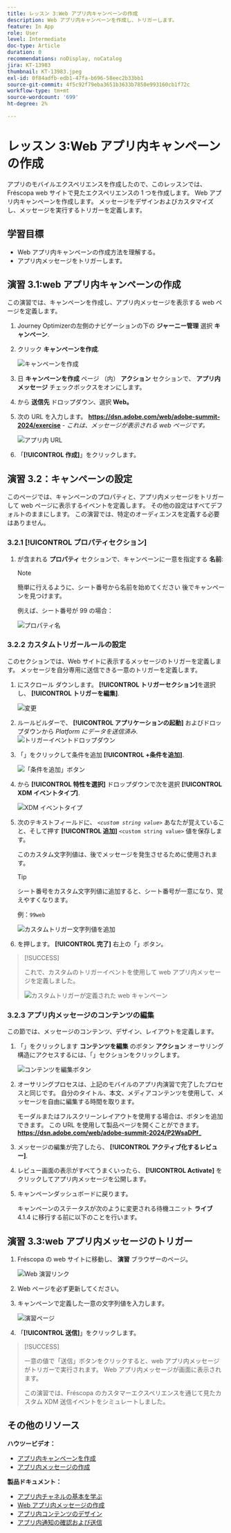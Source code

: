 ```yaml
---
title: レッスン 3:Web アプリ内キャンペーンの作成
description: Web アプリ内キャンペーンを作成し、トリガーします。
feature: In App
role: User
level: Intermediate
doc-type: Article
duration: 0
recommendations: noDisplay, noCatalog
jira: KT-13983
thumbnail: KT-13983.jpeg
exl-id: 0f84adfb-edb1-47fa-b696-58eec2b33bb1
source-git-commit: 4f5c92f79eba3651b3633b7850e993160cb1f72c
workflow-type: tm+mt
source-wordcount: '699'
ht-degree: 2%

---
```


# レッスン 3:Web アプリ内キャンペーンの作成

アプリのモバイルエクスペリエンスを作成したので、このレッスンでは、Fréscopa web サイトで見たエクスペリエンスの 1 つを作成します。 Web アプリ内キャンペーンを作成します。 メッセージをデザインおよびカスタマイズし、メッセージを実行するトリガーを定義します。

## 学習目標

* Web アプリ内キャンペーンの作成方法を理解する。
* アプリ内メッセージをトリガーします。

## 演習 3.1:web アプリ内キャンペーンの作成

この演習では、キャンペーンを作成し、アプリ内メッセージを表示する web ページを定義します。

1. Journey Optimizerの左側のナビゲーションの下の **ジャーニー管理** 選択 **キャンペーン**.

1. クリック **キャンペーンを作成**.

   ![キャンペーンを作成](/help/summit/l820-lab-workbook/assets/4-1-create-campaign.png)

1. 日 **キャンペーンを作成** ページ （内） **アクション** セクションで、 **アプリ内メッセージ** チェックボックスをオンにします。

1. から **送信先** ドロップダウン、選択 **Web。**

1. 次の URL を入力します。 **https://dsn.adobe.com/web/adobe-summit-2024/exercise** - *これは、メッセージが表示される web ページです。*

   ![アプリ内 URL](/help/summit/l820-lab-workbook/assets/4-1-1-in-app-url.png)

1. 「**[!UICONTROL 作成]**」をクリックします。

## 演習 3.2：キャンペーンの設定

このページでは、キャンペーンのプロパティと、アプリ内メッセージをトリガーして web ページに表示するイベントを定義します。 その他の設定はすべてデフォルトのままにします。 この演習では、特定のオーディエンスを定義する必要はありません。

### 3.2.1 [!UICONTROL プロパティセクション]

1. が含まれる **プロパティ** セクションで、キャンペーンに一意を指定する **名前**:

   >[!NOTE]
   > 簡単に行えるように、シート番号から名前を始めてください
   > 後でキャンペーンを見つけます。
   > 
   > 例えば、シート番号が 99 の場合： 
   >
   > ![プロパティ名](/help/summit/l820-lab-workbook/assets/4-1-2-properties-name.png)


### 3.2.2 カスタムトリガールールの設定

このセクションでは、Web サイトに表示するメッセージのトリガーを定義します。 メッセージを自分専用に送信できる一意のトリガーを定義します。

1. にスクロール ダウンします。 **[!UICONTROL トリガーセクション]**&#x200B;を選択し、 **[!UICONTROL トリガーを編集]**.

   ![変更](/help/summit/l820-lab-workbook/assets/3-2-1-2-edit-triggers.png)

1. ルールビルダーで、 **[!UICONTROL アプリケーションの起動]** およびドロップダウンから  *Platform にデータを送信済み*.
   ![トリガーイベントドロップダウン](/help/summit/l820-lab-workbook/assets/trigger-drop-down-sent-to-platform.png)

1. 「」をクリックして条件を追加 **[!UICONTROL +条件を追加]**.

   ![「条件を追加」ボタン](/help/summit/l820-lab-workbook/assets/3-2-1-3-add-condition.png)

1. から **[!UICONTROL 特性を選択]** ドロップダウンで次を選択 **[!UICONTROL XDM イベントタイプ]**.

   ![XDM イベントタイプ](/help/summit/l820-lab-workbook/assets/4-1-2-dropdown-xdm-event.png)


1. 次のテキストフィールドに、 *`<custom string value>`* あなたが覚えていること、そして押す **[!UICONTROL 追加]** `<custom string value>` 値を保存します。

   このカスタム文字列値は、後でメッセージを発生させるために使用されます。

   >[!TIP]
   > シート番号をカスタム文字列値に追加すると、シート番号が一意になり、覚えやすくなります。
   > 
   > 例：`99web`
   > 

   ![カスタムトリガー文字列値を追加](/help/summit/l820-lab-workbook/assets/4-1-2-add-custom-trigger-dropdown.png)

1. を押します。 **[!UICONTROL 完了]** 右上の「」ボタン。

>[!SUCCESS]
>
>これで、カスタムのトリガーイベントを使用して web アプリ内メッセージを定義しました。
>
>![カスタムトリガーが定義された web キャンペーン](/help/summit/l820-lab-workbook/assets/4-1-2-2-web-campaign-with-custom-trigger.png)


### 3.2.3 アプリ内メッセージのコンテンツの編集

この節では、メッセージのコンテンツ、デザイン、レイアウトを定義します。

1. 「」をクリックします **コンテンツを編集** のボタン **アクション** オーサリング構造にアクセスするには、「」セクションをクリックします。

   ![コンテンツを編集ボタン](/help/summit/l820-lab-workbook/assets/3-1-3-1-edit-content-button.png)

1. オーサリングプロセスは、上記のモバイルのアプリ内演習で完了したプロセスと同じです。 自分のタイトル、本文、メディアコンテンツを使用して、メッセージを自由に編集する時間を取ります。

   モーダルまたはフルスクリーンレイアウトを使用する場合は、ボタンを追加できます。 この URL を使用して製品ページを開くことができます。 **https://dsn.adobe.com/web/adobe-summit-2024/P2WsaDPf_**

1. メッセージの編集が完了したら、 **[!UICONTROL アクティブ化するレビュー]**.

1. レビュー画面の表示がすべてうまくいったら、 **[!UICONTROL Activate]** をクリックしてアプリ内メッセージを公開します。

1. キャンペーンダッシュボードに戻ります。

   キャンペーンのステータスが次のように変更される待機ユニット **ライブ** 4.1.4 に移行する前に以下のことを行います。

## 演習 3.3:web アプリ内メッセージのトリガー

1. Fréscopa の web サイトに移動し、 **演習** ブラウザーのページ。

   ![Web 演習リンク](/help/summit/l820-lab-workbook/assets/4-2-frescopa-web-exercise-link.png)

1. Web ページを必ず更新してください。

1. キャンペーンで定義した一意の文字列値を入力します。

   ![演習ページ](/help/summit/l820-lab-workbook/assets/4-2-exercise-page.png)

1. 「**[!UICONTROL 送信]**」をクリックします。

>[!SUCCESS]
>
>一意の値で「送信」ボタンをクリックすると、web アプリ内メッセージがトリガーで実行されます。 Web アプリ内メッセージが画面に表示されます。
>
>この演習では、Fréscopa のカスタマーエクスペリエンスを通じて見たカスタム XDM 送信イベントをシミュレートしました。


## その他のリソース

**ハウツービデオ：**

* [アプリ内キャンペーンを作成](/help/channels/create-an-in-app-campaign.md)
* [アプリ内メッセージの作成](/help/channels/author-in-app-messages.md)

**製品ドキュメント：**

* [アプリ内チャネルの基本を学ぶ](https://experienceleague.adobe.com/en/docs/journey-optimizer/using/in-app/get-started-in-app)
* [Web アプリ内メッセージの作成](https://experienceleague.adobe.com/en/docs/journey-optimizer/using/in-app/create-in-app-web)
* [アプリ内コンテンツのデザイン](https://experienceleague.adobe.com/en/docs/journey-optimizer/using/in-app/design-in-app)
* [アプリ内通知の確認および送信](https://experienceleague.adobe.com/en/docs/journey-optimizer/using/in-app/send-in-app)
